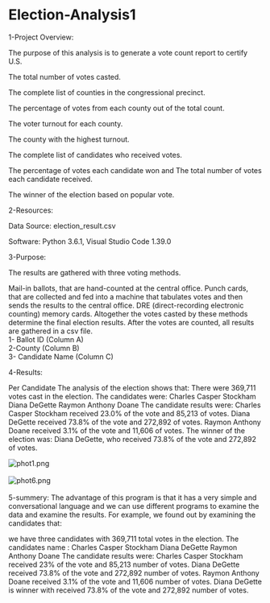 # Election-Analysis1
1-Project Overview:




The purpose of this analysis is to generate a vote count report to certify U.S.


The total number of votes casted.

The complete list of counties in the congressional precinct.

The percentage of votes from each county out of the total count.

The voter turnout for each county.

The county with the highest turnout.

The complete list of candidates who received votes.

The percentage of votes each candidate won and
The total number of votes each candidate received.

The winner of the election based on popular vote.

2-Resources:




Data Source: election_result.csv


Software: Python 3.6.1, Visual Studio Code 1.39.0



3-Purpose:



The results are gathered with three  voting methods.

Mail-in ballots, that are hand-counted at the central office.
Punch cards, that are collected and fed into a machine that tabulates votes and then sends the results to the central office.
DRE (direct-recording electronic counting) memory cards.
Altogether the votes casted by these methods determine the final election results. After the votes are counted, all results are gathered in a csv file.
</br>1- Ballot ID (Column A)</br>
2-County (Column B)</br>
3- Candidate Name (Column C)</br>


4-Results:


Per Candidate
The analysis of the election shows that:
There were 369,711 votes cast in the election.
The candidates were:
Charles Casper Stockham
Diana DeGette
Raymon Anthony Doane
The candidate results were:
Charles Casper Stockham received 23.0% of the vote and 85,213 of votes.
Diana DeGette received 73.8% of the vote and 272,892 of votes.
Raymon Anthony Doane received 3.1% of the vote and 11,606 of votes.
The winner of the election was:
Diana DeGette, who received 73.8% of the vote and 272,892 of votes. </br>


![phot1.png](/resources/photo1.png)<br/>
 </br>
 ![phot6.png](/resources/photo6.png)<br/>
 </br>
 5-summery:
 The advantage of this program is that it has a very simple and conversational language and we can use different programs to examine the data and examine the results. For example, we found out by examining the candidates that:

we have three candidates with 369,711 total votes in the election.
The candidates name :
Charles Casper Stockham
Diana DeGette
Raymon Anthony Doane
The candidate results were:
Charles Casper Stockham received 23% of the vote and 85,213 number of votes.
Diana DeGette received 73.8% of the vote and 272,892 number of votes.
Raymon Anthony Doane received 3.1% of the vote and 11,606 number of votes.
Diana DeGette is winner with received 73.8% of the vote and 272,892 number of votes.
